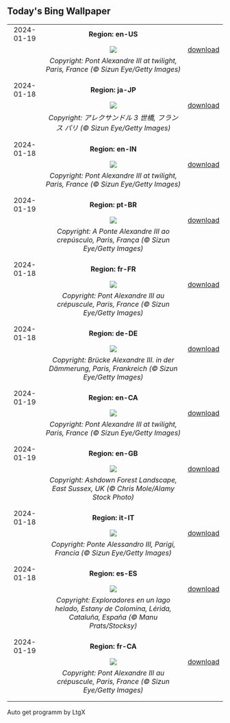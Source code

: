 ## Today's Bing Wallpaper
|      |      |      |
| :----: | :----: | :----: |
|2024-01-19|**Region: en-US**||
||![](https://www.bing.com/th?id=OHR.ParisBridge_EN-US1771484789_UHD.jpg&pid=hp&w=1152&h=648&rs=1&c=4)| [download](https://www.bing.com/th?id=OHR.ParisBridge_EN-US1771484789_UHD.jpg)|
||*Copyright: Pont Alexandre III at twilight, Paris, France (© Sizun Eye/Getty Images)*
||
|||
|2024-01-18|**Region: ja-JP**||
||![](https://www.bing.com/th?id=OHR.ParisBridge_JA-JP7502194315_UHD.jpg&pid=hp&w=1152&h=648&rs=1&c=4)| [download](https://www.bing.com/th?id=OHR.ParisBridge_JA-JP7502194315_UHD.jpg)|
||*Copyright: アレクサンドル 3 世橋, フランス パリ (© Sizun Eye/Getty Images)*
||
|||
|2024-01-18|**Region: en-IN**||
||![](https://www.bing.com/th?id=OHR.ParisBridge_EN-IN3371045784_UHD.jpg&pid=hp&w=1152&h=648&rs=1&c=4)| [download](https://www.bing.com/th?id=OHR.ParisBridge_EN-IN3371045784_UHD.jpg)|
||*Copyright: Pont Alexandre III at twilight, Paris, France (© Sizun Eye/Getty Images)*
||
|||
|2024-01-19|**Region: pt-BR**||
||![](https://www.bing.com/th?id=OHR.ParisBridge_PT-BR1047809633_UHD.jpg&pid=hp&w=1152&h=648&rs=1&c=4)| [download](https://www.bing.com/th?id=OHR.ParisBridge_PT-BR1047809633_UHD.jpg)|
||*Copyright: A Ponte Alexandre III ao crepúsculo, Paris, França (© Sizun Eye/Getty Images)*
||
|||
|2024-01-18|**Region: fr-FR**||
||![](https://www.bing.com/th?id=OHR.ParisBridge_FR-FR4526044555_UHD.jpg&pid=hp&w=1152&h=648&rs=1&c=4)| [download](https://www.bing.com/th?id=OHR.ParisBridge_FR-FR4526044555_UHD.jpg)|
||*Copyright: Pont Alexandre III au crépuscule, Paris, France  (© Sizun Eye/Getty Images)*
||
|||
|2024-01-18|**Region: de-DE**||
||![](https://www.bing.com/th?id=OHR.ParisBridge_DE-DE4033680304_UHD.jpg&pid=hp&w=1152&h=648&rs=1&c=4)| [download](https://www.bing.com/th?id=OHR.ParisBridge_DE-DE4033680304_UHD.jpg)|
||*Copyright: Brücke Alexandre III. in der Dämmerung, Paris, Frankreich (© Sizun Eye/Getty Images)*
||
|||
|2024-01-19|**Region: en-CA**||
||![](https://www.bing.com/th?id=OHR.ParisBridge_EN-CA5986391133_UHD.jpg&pid=hp&w=1152&h=648&rs=1&c=4)| [download](https://www.bing.com/th?id=OHR.ParisBridge_EN-CA5986391133_UHD.jpg)|
||*Copyright: Pont Alexandre III at twilight, Paris, France (© Sizun Eye/Getty Images)*
||
|||
|2024-01-19|**Region: en-GB**||
||![](https://www.bing.com/th?id=OHR.WinnieDaySussex_EN-GB2530368112_UHD.jpg&pid=hp&w=1152&h=648&rs=1&c=4)| [download](https://www.bing.com/th?id=OHR.WinnieDaySussex_EN-GB2530368112_UHD.jpg)|
||*Copyright: Ashdown Forest Landscape, East Sussex, UK (© Chris Mole/Alamy Stock Photo)*
||
|||
|2024-01-18|**Region: it-IT**||
||![](https://www.bing.com/th?id=OHR.ParisBridge_IT-IT8868576406_UHD.jpg&pid=hp&w=1152&h=648&rs=1&c=4)| [download](https://www.bing.com/th?id=OHR.ParisBridge_IT-IT8868576406_UHD.jpg)|
||*Copyright: Ponte Alessandro III, Parigi, Francia (© Sizun Eye/Getty Images)*
||
|||
|2024-01-18|**Region: es-ES**||
||![](https://www.bing.com/th?id=OHR.EstanyColomina_ES-ES2289553231_UHD.jpg&pid=hp&w=1152&h=648&rs=1&c=4)| [download](https://www.bing.com/th?id=OHR.EstanyColomina_ES-ES2289553231_UHD.jpg)|
||*Copyright: Exploradores en un lago helado, Estany de Colomina, Lérida, Cataluña, España (© Manu Prats/Stocksy)*
||
|||
|2024-01-19|**Region: fr-CA**||
||![](https://www.bing.com/th?id=OHR.ParisBridge_FR-CA4429140206_UHD.jpg&pid=hp&w=1152&h=648&rs=1&c=4)| [download](https://www.bing.com/th?id=OHR.ParisBridge_FR-CA4429140206_UHD.jpg)|
||*Copyright: Pont Alexandre III au crépuscule, Paris, France (© Sizun Eye/Getty Images)*
||
|||

Auto get programm by LtgX
